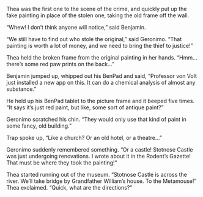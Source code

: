Thea was the first one to the scene of the crime, and quickly put up the fake painting in place of the stolen one, taking the old frame off the wall.

“Whew! I don’t think anyone will notice,” said Benjamin.

“We still have to find out who stole the original,” said Geronimo. “That painting is worth a lot of money, and we need to bring the thief to justice!”

Thea held the broken frame from the original painting in her hands. “Hmm... there’s some red paw prints on the back...”

Benjamin jumped up, whipped out his BenPad and said, “Professor von Volt just installed a new app on this. It can do a chemical analysis of almost any substance.”

He held up his BenPad tablet to the picture frame and it beeped five times. “It says it’s just red paint, but like, some sort of antique paint?”

Geronimo scratched his chin. “They would only use that kind of paint in some fancy, old building.”

Trap spoke up, “Like a church? Or an old hotel, or a theatre...”

Geronimo suddenly remembered something. “Or a castle! Stotnose Castle was just undergoing renovations. I wrote about it in the Rodent’s Gazette! That must be where they took the painting!”

Thea started running out of the museum. “Stotnose Castle is across the river. We’ll take bridge by Grandfather William’s house. To the Metamouse!” Thea exclaimed. “Quick, what are the directions?”
